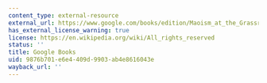```yaml
---
content_type: external-resource
external_url: https://www.google.com/books/edition/Maoism_at_the_Grassroots/KRTRCgAAQBAJ?hl=en&gbpv=1
has_external_license_warning: true
license: https://en.wikipedia.org/wiki/All_rights_reserved
status: ''
title: Google Books
uid: 9876b701-e6e4-409d-9903-ab4e8616043e
wayback_url: ''
---
```

